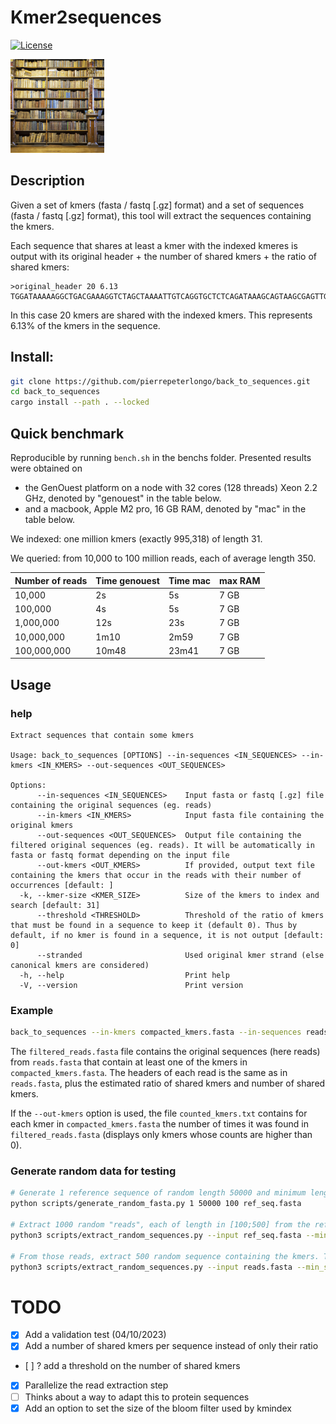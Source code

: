 # Kmer2sequences

[![License](http://img.shields.io/:license-affero-blue.svg)](http://www.gnu.org/licenses/agpl-3.0.en.html)


<img src="k2s.jpg" alt="Old library - IA generated" width="150" height="150">


<!-- ![Old library - IA generated](k2s.jpg) -->
## Description

Given a set of kmers (fasta / fastq [.gz] format) and a set of sequences  (fasta / fastq [.gz] format), this tool will extract the sequences containing the kmers.

Each sequence that shares at least a kmer with the indexed kmeres is output with its original header + the number of shared kmers + the ratio of shared kmers:
```
>original_header 20 6.13
TGGATAAAAAGGCTGACGAAAGGTCTAGCTAAAATTGTCAGGTGCTCTCAGATAAAGCAGTAAGCGAGTTGGTGTTCGCTGAGCGTCGACTAGGCAACGTTAAAGCTATTTTAGGC...
```
In this case 20 kmers are shared with the indexed kmers. This represents 6.13% of the kmers in the sequence.


## Install:

```bash
git clone https://github.com/pierrepeterlongo/back_to_sequences.git
cd back_to_sequences
cargo install --path . --locked
```
 
## Quick benchmark
Reproducible by running `bench.sh` in the benchs folder. 
Presented results were obtained on 
* the GenOuest platform on a node with 32 cores (128 threads) Xeon 2.2 GHz, denoted by "genouest" in the table below.
* and a macbook, Apple M2 pro, 16 GB RAM, denoted by "mac" in the table below.

We indexed: one million kmers (exactly 995,318) of length 31.

We queried: from 10,000 to 100 million reads, each of average length 350.

| Number of reads | Time genouest | Time mac |  max RAM |
|-----------------|----------|---|---|
| 10,000          | 2s   | 	5s | 7 GB |
| 100,000         | 4s   | 	5s | 7 GB |
| 1,000,000       | 12s  | 23s	 | 7 GB |
| 10,000,000       | 1m10  | 2m59	 | 7 GB |
| 100,000,000       | 10m48 | 23m41	 | 7 GB |

## Usage
### help
```	
Extract sequences that contain some kmers

Usage: back_to_sequences [OPTIONS] --in-sequences <IN_SEQUENCES> --in-kmers <IN_KMERS> --out-sequences <OUT_SEQUENCES>

Options:
      --in-sequences <IN_SEQUENCES>    Input fasta or fastq [.gz] file containing the original sequences (eg. reads)
      --in-kmers <IN_KMERS>            Input fasta file containing the original kmers
      --out-sequences <OUT_SEQUENCES>  Output file containing the filtered original sequences (eg. reads). It will be automatically in fasta or fastq format depending on the input file
      --out-kmers <OUT_KMERS>          If provided, output text file containing the kmers that occur in the reads with their number of occurrences [default: ]
  -k, --kmer-size <KMER_SIZE>          Size of the kmers to index and search [default: 31]
      --threshold <THRESHOLD>          Threshold of the ratio of kmers that must be found in a sequence to keep it (default 0). Thus by default, if no kmer is found in a sequence, it is not output [default: 0]
      --stranded                       Used original kmer strand (else canonical kmers are considered)
  -h, --help                           Print help
  -V, --version                        Print version
```

### Example 
```bash
back_to_sequences --in-kmers compacted_kmers.fasta --in-sequences reads.fasta --out-sequences filtered_reads.fasta  --out-kmers counted_kmers.txt
```

The `filtered_reads.fasta` file contains the original sequences (here reads) from `reads.fasta` that contain at least one of the kmers in `compacted_kmers.fasta`.
The headers of each read is the same as in `reads.fasta`, plus the estimated ratio of shared kmers and number of shared kmers.

If the `--out-kmers` option is used, the file `counted_kmers.txt` contains for each kmer in `compacted_kmers.fasta` the number of times it was found in `filtered_reads.fasta` (displays only kmers whose counts are higher than 0).

### Generate random data for testing
```bash
# Generate 1 reference sequence of random length 50000 and minimum length 100
python scripts/generate_random_fasta.py 1 50000 100 ref_seq.fasta

# Extract 1000 random "reads", each of length in [100;500] from the reference sequence
python3 scripts/extract_random_sequences.py --input ref_seq.fasta --min_size 100 --max_size 500 --num 1000 --output reads.fasta 

# From those reads, extract 500 random sequence containing the kmers. Those kmers are stored in sequences of length in [31;70]
python3 scripts/extract_random_sequences.py --input reads.fasta --min_size 31 --max_size 70 --num 500 --output compacted_kmers.fasta
```



# TODO
* [X] Add a validation test (04/10/2023)
* [X] Add a number of shared kmers per sequence instead of only their ratio 
* [ ] ? add a threshold on the number of shared kmers
* [X] Parallelize the read extraction step
* [ ] Thinks about a way to adapt this to protein sequences
* [X] Add an option to set the size of the bloom filter used by kmindex
